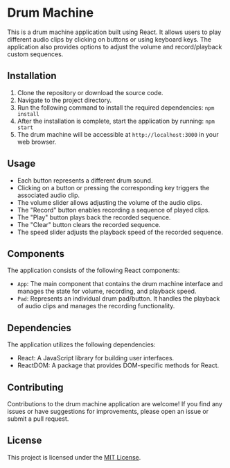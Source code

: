 # Drum Machine
This is a drum machine application built using React. It allows users to play different audio clips by clicking on buttons or using keyboard keys. The application also provides options to adjust the volume and record/playback custom sequences.

## Installation
1. Clone the repository or download the source code.
2. Navigate to the project directory.
3. Run the following command to install the required dependencies:
```npm install```
4. After the installation is complete, start the application by running:
```npm start```
5. The drum machine will be accessible at `http://localhost:3000` in your web browser.

## Usage
- Each button represents a different drum sound.
- Clicking on a button or pressing the corresponding key triggers the associated audio clip.
- The volume slider allows adjusting the volume of the audio clips.
- The "Record" button enables recording a sequence of played clips.
- The "Play" button plays back the recorded sequence.
- The "Clear" button clears the recorded sequence.
- The speed slider adjusts the playback speed of the recorded sequence.

## Components
The application consists of the following React components:
- `App`: The main component that contains the drum machine interface and manages the state for volume, recording, and playback speed.
- `Pad`: Represents an individual drum pad/button. It handles the playback of audio clips and manages the recording functionality.

## Dependencies
The application utilizes the following dependencies:
- React: A JavaScript library for building user interfaces.
- ReactDOM: A package that provides DOM-specific methods for React.

## Contributing
Contributions to the drum machine application are welcome! If you find any issues or have suggestions for improvements, please open an issue or submit a pull request.

## License

This project is licensed under the [MIT License](https://opensource.org/licenses/MIT).





